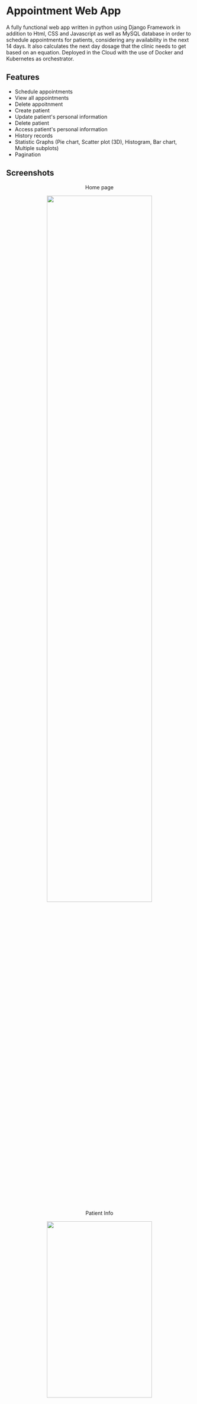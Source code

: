 # Appointment Web App
A fully functional web app written in python using Django Framework in addition to Html, CSS and Javascript as well as MySQL database in order to schedule appointments for patients, considering any availability in the next 14 days. It also calculates the next day dosage that the clinic needs to get based on an equation.
Deployed in the Cloud with the use of Docker and Kubernetes as orchestrator.


## Features
- Schedule appointments
- View all appointments
- Delete appoitnment
- Create patient
- Update patient's personal information
- Delete patient
- Access patient's personal information
- History records
- Statistic Graphs (Pie chart, Scatter plot (3D), Histogram, Bar chart, Multiple subplots)
- Pagination

## Screenshots

<p align="center">Home page</p>
<p align="center"><img src="https://user-images.githubusercontent.com/60218987/139299678-ad549fad-c8d2-4b45-af93-7c31a7680088.png" width="75%" height="70%"/></p>

<p align="center">Patient Info</p>
<p align="center"><img src="https://user-images.githubusercontent.com/60218987/139300157-60178f3e-59ce-452c-b31e-6ddb417c7ad9.png" width="75%" height="35%"/></p>

<p align="center">Schedule Appointment</p>
<p align="center"><img src="https://user-images.githubusercontent.com/60218987/139301699-12197197-3e4b-45a8-bd19-9b7e82590177.png" width="75%" height="35%"/></p>

<p align="center">View all patients</p>
<p align="center"><img src="https://user-images.githubusercontent.com/60218987/139301862-9a7f09e2-5939-49cf-aac5-5554792c546a.png" width="75%" height="35%"/></p>

<p align="center">Statistics and Graphs</p>
<p align="center"><img src="https://user-images.githubusercontent.com/60218987/139302057-275b0706-5fba-445f-819e-9d0cb75428bc.png" width="75%" height="35%"/></p>

## What's next?

- [ ] Add more statistics

- [ ] Change UI to a more user friendly version

- [ ] Add more features



